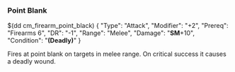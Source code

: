 ### Point Blank

$(dd cm_firearm_point_black)
{ "Type": "Attack",
	"Modifier": "+2",
	"Prereq": "Firearms 6",
	"DR": "-1",
	"Range": "Melee",
	"Damage": "__SM__+10",
	"Condition": "__(Deadly)__"
}

Fires at point blank on targets in melee range.
On critical success it causes a deadly wound.
